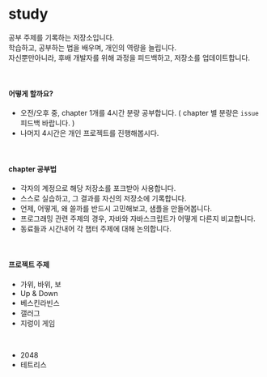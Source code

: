 # study

공부 주제를 기록하는 저장소입니다.<br>
학습하고, 공부하는 법을 배우며, 개인의 역량을 늘립니다.<br>
자신뿐만아니라, 후배 개발자를 위해 과정을 피드백하고, 저장소를 업데이트합니다.

<br>

#### 어떻게 할까요?

- 오전/오후 중, chapter 1개를 4시간 분량 공부합니다. ( chapter 별 분량은 `issue` 피드백 바랍니다. )
- 나머지 4시간은 개인 프로젝트를 진행해봅시다.

<br>

#### chapter 공부법

- 각자의 계정으로 해당 저장소를 포크받아 사용합니다.
- 스스로 실습하고, 그 결과를 자신의 저장소에 기록합니다.
- 언제, 어떻게, 왜 쓸까를 반드시 고민해보고, 샘플을 만들어봅니다.
- 프로그래밍 관련 주제의 경우, 자바와 자바스크립트가 어떻게 다른지 비교합니다.
- 동료들과 시간내어 각 챕터 주제에 대해 논의합니다.

<br>

#### 프로젝트 주제

- 가위, 바위, 보
- Up & Down
- 베스킨라빈스
- 갤러그
- 지렁이 게임
 
<br>

- 2048
- 테트리스
